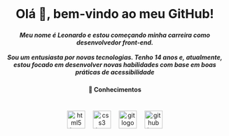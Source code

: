<br clear="both">

<h1 align="center">Olá 👋, bem-vindo ao meu GitHub!</h1>

###

<h5 align="center">Meu nome é Leonardo e estou começando minha carreira como desenvolvedor front-end.<br><br>Sou um entusiasta por novas tecnologias. Tenho 14 anos e, atualmente, estou focado em desenvolver novas habilidades com base em boas práticas de acessibilidade</h5>

###

<h4 align="center">🧠 Conhecimentos</h4>

###

<br clear="both">

<div align="center">
  <img src="https://cdn.jsdelivr.net/gh/devicons/devicon/icons/html5/html5-original.svg" height="41" alt="html5 logo"  />
  <img width="10" />
  <img src="https://cdn.jsdelivr.net/gh/devicons/devicon/icons/css3/css3-original.svg" height="41" alt="css3 logo"  />
  <img width="10" />
  <img src="https://cdn.simpleicons.org/git/F05032" height="41" alt="git logo"  />
  <img width="10" />
  <img src="https://skillicons.dev/icons?i=github" height="41" alt="github logo"  />
</div>

